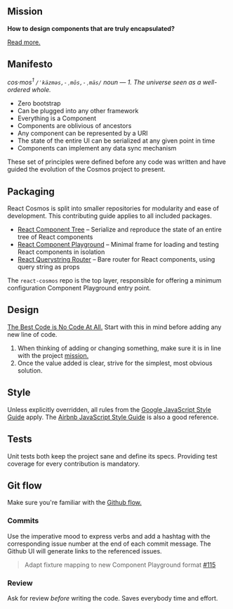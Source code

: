 ## Mission

**How to design components that are truly encapsulated?**

[Read more.](https://github.com/react-cosmos/react-cosmos/wiki/Problem)

## Manifesto

_cos·mos<sup>1</sup> `/ˈkäzməs,-ˌmōs,-ˌmäs/` noun — 1. The universe seen as
a well-ordered whole._

- Zero bootstrap
- Can be plugged into any other framework
- Everything is a Component
- Components are oblivious of ancestors
- Any component can be represented by a URI
- The state of the entire UI can be serialized at any given point in time
- Components can implement any data sync mechanism

These set of principles were defined before any code was written and have guided the evolution of the Cosmos project to present.

## Packaging

React Cosmos is split into smaller repositories for modularity and ease of development. This contributing guide applies to all included packages.

- [React Component Tree](packages/react-component-tree) – Serialize and reproduce the state of an entire tree of React components
- [React Component Playground](packages/react-component-playground) – Minimal frame for loading and testing React components in isolation
- [React Querystring Router](packages/react-querystring-router) – Bare router for React components, using query string as props

The `react-cosmos` repo is the top layer, responsible for offering a minimum configuration Component Playground entry point.

## Design

[The Best Code is No Code At All.](http://blog.codinghorror.com/the-best-code-is-no-code-at-all/) Start with this in mind before adding any new line of code.

1. When thinking of adding or changing something, make sure it is in line with the project [mission.](#mission)
2. Once the value added is clear, strive for the simplest, most obvious solution.

## Style

Unless explicitly overridden, all rules from the [Google JavaScript Style Guide](https://google-styleguide.googlecode.com/svn/trunk/javascriptguide.xml) apply. The [Airbnb JavaScript Style Guide](https://github.com/airbnb/javascript) is also a good reference.

## Tests

Unit tests both keep the project sane and define its specs. Providing test coverage for every contribution is mandatory.

## Git flow

Make sure you're familiar with the [Github flow.](https://guides.github.com/introduction/flow/)

### Commits

Use the imperative mood to express verbs and add a hashtag with the corresponding issue number at the end of each commit message. The Github UI will generate links to the referenced issues.

> Adapt fixture mapping to new Component Playground format [#115](https://github.com/react-cosmos/react-cosmos/issues/115)

### Review

Ask for review *before* writing the code. Saves everybody time and effort.

